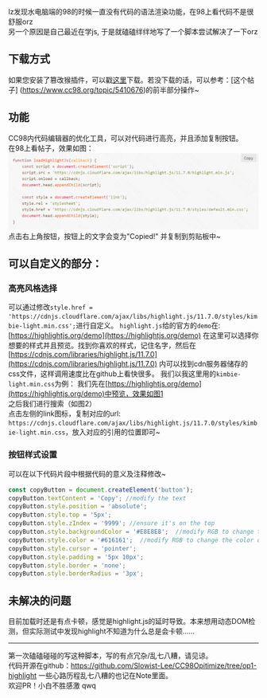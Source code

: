 lz发现水电脑端的98的时候一直没有代码的语法渲染功能，在98上看代码不是很舒服orz   
另一个原因是自己最近在学js, 于是就磕磕绊绊地写了一个脚本尝试解决了一下orz          

## 下载方式
如果您安装了篡改猴插件，可以戳[这里](https://greasyfork.org/zh-CN/scripts/510585-cc98-highlight)下载。若没下载的话，可以参考：[这个帖子]
(https://www.cc98.org/topic/5410676)的前半部分操作~

## 功能
CC98内代码编辑器的优化工具，可以对代码进行高亮，并且添加复制按钮。  
在98上看帖子，效果如图：  
![alt text](<屏幕截图 2024-09-28 202837.png>)
点击右上角按钮，按钮上的文字会变为"Copied!" 并复制到剪贴板中~  
## 可以自定义的部分：
### 高亮风格选择
可以通过修改`style.href = 'https://cdnjs.cloudflare.com/ajax/libs/highlight.js/11.7.0/styles/kimbie-light.min.css';`进行自定义。
`highlight.js`给的官方的`demo`在: [https://highlightjs.org/demo](https://highlightjs.org/demo) 在这里可以选择你想要的样式并且预览。找到你喜欢的样式，记住名字，然后在 [https://cdnjs.com/libraries/highlight.js/11.7.0](https://cdnjs.com/libraries/highlight.js/11.7.0) 内可以找到cdn服务器储存的css文件，这样调用速度比在github上看快很多。
我们以我这里用的`kimbie-light.min.css`为例：
我们先在[https://highlightjs.org/demo](https://highlightjs.org/demo)中预览，效果如图1  
之后我们进行搜索（如图2）  
点击左侧的link图标，复制对应的url: `https://cdnjs.cloudflare.com/ajax/libs/highlight.js/11.7.0/styles/kimbie-light.min.css`，放入对应的引用的位置即可~  

### 按钮样式设置  
可以在以下代码片段中根据代码的意义及注释修改~
```javascript
const copyButton = document.createElement('button');
copyButton.textContent = 'Copy'; //modify the text
copyButton.style.position = 'absolute';
copyButton.style.top = '5px';
copyButton.style.zIndex = '9999'; //ensure it's on the top
copyButton.style.backgroundColor = '#E8E8E8';  //modify RGB to change the color of the button
copyButton.style.color = '#616161';  //modify RGB to change the color of the text
copyButton.style.cursor = 'pointer';
copyButton.style.padding = '5px 10px';
copyButton.style.border = 'none';
copyButton.style.borderRadius = '3px';
```

## 未解决的问题
目前加载时还是有点卡顿，感觉是highlight.js的延时导致。本来想用动态DOM检测，但实际测试中发现highlight不知道为什么总是会卡顿……

---
第一次磕磕碰碰的写这种脚本，写的有点冗杂/乱七八糟，请见谅。  
代码开源在github：https://github.com/Slowist-Lee/CC98Opitimize/tree/op1-highlight 一些心路历程乱七八糟的也记在Note里面。  
欢迎PR！小白不胜感激 qwq



